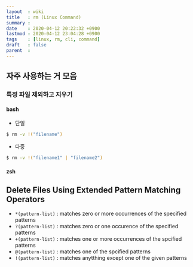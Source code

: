 ```yaml
---
layout  : wiki
title   : rm (Linux Command)
summary : 
date    : 2020-04-12 20:22:32 +0900
lastmod : 2020-04-12 23:04:28 +0900
tags    : [linux, rm, cli, command]
draft   : false
parent  : 
---
```


## 자주 사용하는 거 모음

### 특정 파일 제외하고 지우기
#### bash
* 단일
```bash
$ rm -v !("filename")
```
* 다중
```bash
$ rm -v !("filename1" | "filename2")
```
#### zsh

## Delete Files Using Extended Pattern Matching Operators

* `*(pattern-list)` : matches zero or more occurrences of the specified patterns
* `?(pattern-list)` : matches zero or one occurence of the specified patterns
* `+(pattern-list)` : matches one or more occurrences of the spcified patterns
* `@(pattern-list)` : matches one of the spcified patterns
* `!(pattern-list)` : matches anytthing except one of the given patterns
